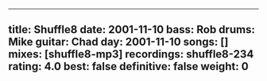 
---
title: Shuffle8
date: 2001-11-10
bass:	Rob
drums:	Mike
guitar:	Chad
day: 2001-11-10
songs: []
mixes: [shuffle8-mp3]
recordings: shuffle8-234
rating: 4.0
best: false
definitive: false
weight: 0
---
